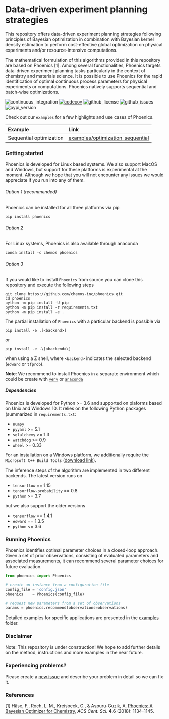 # Data-driven experiment planning strategies 

This repository offers data-driven experiment planning strategies following principles of Bayesian optimization in combination with Bayesian kernel density estimation to perform cost-effective global optimization on physical experiments and/or resource-intensive computations.

The mathematical formulation of this algorithms provided in this repository are based on Phoenics [1]. Among several functionalities, Phoenics targets data-driven experiment planning tasks particularly in the context of chemistry and materials science. It is possible to use Phoenics for the rapid identification of optimal continuous process parameters for physical experiments or computations. Phoenics natively supports sequential and batch-wise optimizations. 

![continuous_integration](https://github.com/chemos-inc-dev/phoenics/workflows/Continuous%20integration/badge.svg)
[![codecov](https://codecov.io/gh/chemos-inc-dev/phoenics/branch/dev/graph/badge.svg?token=anTJ0HXjI6)](https://codecov.io/gh/chemos-inc-dev/phoenics)
![github_license](https://img.shields.io/github/license/chemos-inc/phoenics)
![github_issues](https://img.shields.io/github/issues/chemos-inc/phoenics)
![pypi_version](https://img.shields.io/pypi/v/phoenics)

Check out our `examples` for a few highlights and use cases of Phoenics.

| Example | Link |
|:--------|:-----|
| Sequential optimization           |  [examples/optimization_sequential](https://github.com/chemos-inc/phoenics/tree/master/examples/optimization_sequential)  |



### Getting started

Phoenics is developed for Linux based systems. We also support MacOS and Windows, but support for these platforms is experimental at the moment. Although we hope that you will not encounter any issues we would appreciate if you run into any of them.

###### Option 1 (recommended)
Phoenics can be installed for all three platforms via pip
```
pip install phoenics 
```

###### Option 2
For Linux systems, Phoenics is also available through anaconda
```
conda install -c chemos phoenics
```

###### Option 3
If you would like to install `Phoenics` from source you can clone this repository and execute the following steps

```
git clone https://github.com/chemos-inc/phoenics.git
cd phoenics
python -m pip install -U pip
python -m pip install -r requirements.txt
python -m pip install -e .
```

The partial installation of `Phoenics` with a particular backend is possible via 
```
pip install -e .[<backend>]
```
or
```
pip install -e .\[<backend>\]
```
when using a Z shell, where `<backend>` indicates the selected backend (`edward` or `tfprob`).

**Note**: We recommend to install Phoenics in a separate environment which could be create with [`venv`](https://packaging.python.org/guides/installing-using-pip-and-virtual-environments/) or [`anaconda`](https://docs.conda.io/projects/conda/en/latest/user-guide/tasks/manage-environments.html) 


##### Dependencies 

Phoenics is developed for Python >= 3.6 and supported on plaforms based on Unix and Windows 10. It relies on the following Python packages (summarized in `requirements.txt`:

- `numpy` 
- `pyyaml` >= 5.1
- `sqlalchemy` >= 1.3
- `watchdog` >= 0.9
- `wheel` >= 0.33

For an installation on a Windows platform, we additionally require the `Microsoft C++ Build Tools` ([download link](https://visualstudio.microsoft.com/visual-cpp-build-tools/)).

The inference steps of the algorithm are implemented in two different backends. The latest version runs on 

- `tensorflow` == 1.15
- `tensorflow-probability` == 0.8
- `python` >= 3.7

but we also support the older versions 

- `tensorflow` == 1.4.1
- `edward` == 1.3.5
- `python` <= 3.6


### Running Phoenics

Phoenics identifies optimal parameter choices in a closed-loop approach. Given a set of prior observations, consisting of evaluated parameters and associated measurements, it can recommend several parameter choices for future evaluation. 

```python
from phoenics import Phoenics

# create an instance from a configuration file
config_file = 'config.json'
phoenics    = Phoenics(config_file)

# request new parameters from a set of observations
params = phoenics.recommend(observations=observations)
```
Detailed examples for specific applications are presented in the [examples](https://github.com/chemos-inc/phoenics/tree/master/examples) folder.

### Disclaimer

Note: This repository is under construction! We hope to add further details on the method, instructions and more examples in the near future.

### Experiencing problems?

Please create a [new issue](https://github.com/chemos-inc/phoenics/issues/new/choose) and describe your problem in detail so we can fix it.

### References

[1] Häse, F., Roch, L. M., Kreisbeck, C., & Aspuru-Guzik, A. [Phoenics: A Bayesian Optimizer for Chemistry.](https://pubs.acs.org/doi/abs/10.1021/acscentsci.8b00307) *ACS Cent. Sci.* **4**.6 (2018): 1134-1145.
